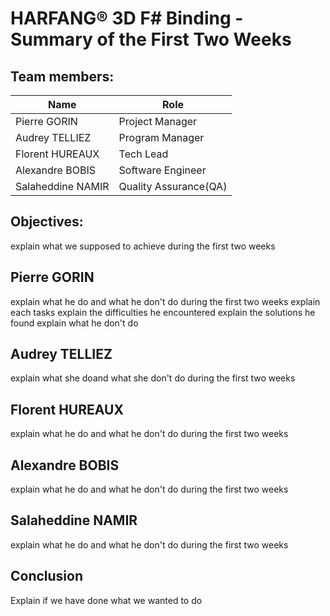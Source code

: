 # HARFANG® 3D F# Binding - Summary of the First Two Weeks

## Team members:

| Name | Role |
| --- | --- |
| Pierre GORIN | Project Manager |
| Audrey TELLIEZ | Program Manager |
| Florent HUREAUX | Tech Lead |
| Alexandre BOBIS | Software Engineer |
| Salaheddine NAMIR | Quality Assurance(QA) |

## Objectives:
explain what we supposed to achieve during the first two weeks

## Pierre GORIN
explain what he do and what he don't do during the first two weeks
explain each tasks
explain the difficulties he encountered
explain the solutions he found
explain what he don't do

## Audrey TELLIEZ
explain what she doand what she don't do  during the first two weeks

## Florent HUREAUX
explain what he do and what he don't do during the first two weeks

## Alexandre BOBIS
explain what he do and what he don't do during the first two weeks

## Salaheddine NAMIR
explain what he do and what he don't do during the first two weeks

## Conclusion
Explain if we have done what we wanted to do 